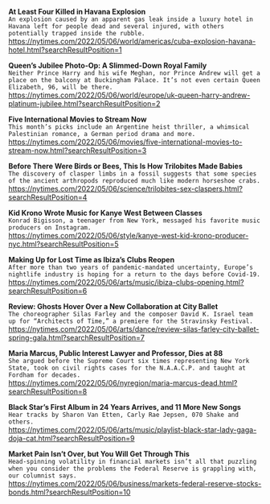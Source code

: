 **At Least Four Killed in Havana Explosion**\
`An explosion caused by an apparent gas leak inside a luxury hotel in Havana left for people dead and several injured, with others potentially trapped inside the rubble.`\
https://nytimes.com/2022/05/06/world/americas/cuba-explosion-havana-hotel.html?searchResultPosition=1

**Queen’s Jubilee Photo-Op: A Slimmed-Down Royal Family**\
`Neither Prince Harry and his wife Meghan, nor Prince Andrew will get a place on the balcony at Buckingham Palace. It’s not even certain Queen Elizabeth, 96, will be there.`\
https://nytimes.com/2022/05/06/world/europe/uk-queen-harry-andrew-platinum-jubilee.html?searchResultPosition=2

**Five International Movies to Stream Now**\
`This month’s picks include an Argentine heist thriller, a whimsical Palestinian romance, a German period drama and more.`\
https://nytimes.com/2022/05/06/movies/five-international-movies-to-stream-now.html?searchResultPosition=3

**Before There Were Birds or Bees, This Is How Trilobites Made Babies**\
`The discovery of clasper limbs in a fossil suggests that some species of the ancient arthropods reproduced much like modern horseshoe crabs.`\
https://nytimes.com/2022/05/06/science/trilobites-sex-claspers.html?searchResultPosition=4

**Kid Krono Wrote Music for Kanye West Between Classes**\
`Konrad Bigisson, a teenager from New York, messaged his favorite music producers on Instagram.`\
https://nytimes.com/2022/05/06/style/kanye-west-kid-krono-producer-nyc.html?searchResultPosition=5

**Making Up for Lost Time as Ibiza’s Clubs Reopen**\
`After more than two years of pandemic-mandated uncertainty, Europe’s nightlife industry is hoping for a return to the days before Covid-19.`\
https://nytimes.com/2022/05/06/arts/music/ibiza-clubs-opening.html?searchResultPosition=6

**Review: Ghosts Hover Over a New Collaboration at City Ballet**\
`The choreographer Silas Farley and the composer David K. Israel team up for “Architects of Time,” a premiere for the Stravinsky Festival.`\
https://nytimes.com/2022/05/06/arts/dance/review-silas-farley-city-ballet-spring-gala.html?searchResultPosition=7

**Maria Marcus, Public Interest Lawyer and Professor, Dies at 88**\
`She argued before the Supreme Court six times representing New York State, took on civil rights cases for the N.A.A.C.P. and taught at Fordham for decades.`\
https://nytimes.com/2022/05/06/nyregion/maria-marcus-dead.html?searchResultPosition=8

**Black Star’s First Album in 24 Years Arrives, and 11 More New Songs**\
`Hear tracks by Sharon Van Etten, Carly Rae Jepsen, 070 Shake and others.`\
https://nytimes.com/2022/05/06/arts/music/playlist-black-star-lady-gaga-doja-cat.html?searchResultPosition=9

**Market Pain Isn’t Over, but You Will Get Through This**\
`Head-spinning volatility in financial markets isn’t all that puzzling when you consider the problems the Federal Reserve is grappling with, our columnist says.`\
https://nytimes.com/2022/05/06/business/markets-federal-reserve-stocks-bonds.html?searchResultPosition=10

